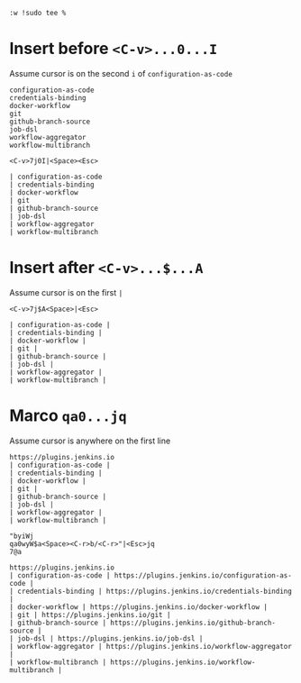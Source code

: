 ```
:w !sudo tee %
```

# Insert before `<C-v>...0...I`
Assume cursor is on the second `i` of `configuration-as-code`

```
configuration-as-code
credentials-binding
docker-workflow
git
github-branch-source
job-dsl
workflow-aggregator
workflow-multibranch
```

```
<C-v>7j0I|<Space><Esc>
```

```
| configuration-as-code
| credentials-binding
| docker-workflow
| git
| github-branch-source
| job-dsl
| workflow-aggregator
| workflow-multibranch
```

# Insert after `<C-v>...$...A`

Assume cursor is on the first `|`

```
<C-v>7j$A<Space>|<Esc>
```

```
| configuration-as-code |
| credentials-binding |
| docker-workflow |
| git |
| github-branch-source |
| job-dsl |
| workflow-aggregator |
| workflow-multibranch |
```

# Marco `qa0...jq`

Assume cursor is anywhere on the first line

```
https://plugins.jenkins.io
| configuration-as-code |
| credentials-binding |
| docker-workflow |
| git |
| github-branch-source |
| job-dsl |
| workflow-aggregator |
| workflow-multibranch |
```

```
"byiWj
qa0wyW$a<Space><C-r>b/<C-r>"|<Esc>jq
7@a
```

```
https://plugins.jenkins.io
| configuration-as-code | https://plugins.jenkins.io/configuration-as-code |
| credentials-binding | https://plugins.jenkins.io/credentials-binding |
| docker-workflow | https://plugins.jenkins.io/docker-workflow |
| git | https://plugins.jenkins.io/git |
| github-branch-source | https://plugins.jenkins.io/github-branch-source |
| job-dsl | https://plugins.jenkins.io/job-dsl |
| workflow-aggregator | https://plugins.jenkins.io/workflow-aggregator |
| workflow-multibranch | https://plugins.jenkins.io/workflow-multibranch |
```
